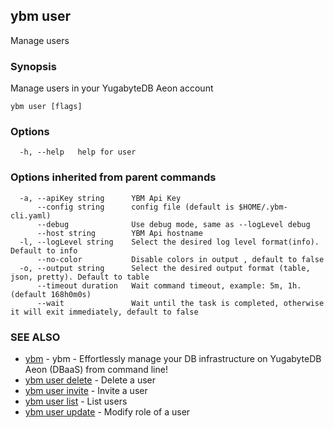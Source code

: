 ## ybm user

Manage users

### Synopsis

Manage users in your YugabyteDB Aeon account

```
ybm user [flags]
```

### Options

```
  -h, --help   help for user
```

### Options inherited from parent commands

```
  -a, --apiKey string      YBM Api Key
      --config string      config file (default is $HOME/.ybm-cli.yaml)
      --debug              Use debug mode, same as --logLevel debug
      --host string        YBM Api hostname
  -l, --logLevel string    Select the desired log level format(info). Default to info
      --no-color           Disable colors in output , default to false
  -o, --output string      Select the desired output format (table, json, pretty). Default to table
      --timeout duration   Wait command timeout, example: 5m, 1h. (default 168h0m0s)
      --wait               Wait until the task is completed, otherwise it will exit immediately, default to false
```

### SEE ALSO

* [ybm](ybm.md)	 - ybm - Effortlessly manage your DB infrastructure on YugabyteDB Aeon (DBaaS) from command line!
* [ybm user delete](ybm_user_delete.md)	 - Delete a user
* [ybm user invite](ybm_user_invite.md)	 - Invite a user
* [ybm user list](ybm_user_list.md)	 - List users
* [ybm user update](ybm_user_update.md)	 - Modify role of a user

